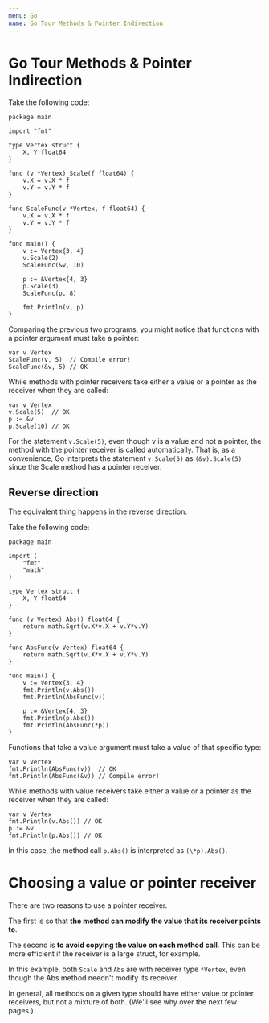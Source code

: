 ```yaml
---
menu: Go
name: Go Tour Methods & Pointer Indirection
---
```


# Go Tour Methods & Pointer Indirection

Take the following code:

```golang
package main

import "fmt"

type Vertex struct {
	X, Y float64
}

func (v *Vertex) Scale(f float64) {
	v.X = v.X * f
	v.Y = v.Y * f
}

func ScaleFunc(v *Vertex, f float64) {
	v.X = v.X * f
	v.Y = v.Y * f
}

func main() {
	v := Vertex{3, 4}
	v.Scale(2)
	ScaleFunc(&v, 10)

	p := &Vertex{4, 3}
	p.Scale(3)
	ScaleFunc(p, 8)

	fmt.Println(v, p)
}
```

Comparing the previous two programs, you might notice that functions with a pointer argument must take a pointer:

```golang
var v Vertex
ScaleFunc(v, 5)  // Compile error!
ScaleFunc(&v, 5) // OK
```

While methods with pointer receivers take either a value or a pointer as the receiver when they are called:

```golang
var v Vertex
v.Scale(5)  // OK
p := &v
p.Scale(10) // OK
```

For the statement `v.Scale(5)`, even though v is a value and not a pointer, the method with the pointer receiver is called automatically. That is, as a convenience, Go interprets the statement `v.Scale(5)` as `(&v).Scale(5)` since the Scale method has a pointer receiver.

## Reverse direction

The equivalent thing happens in the reverse direction.

Take the following code:

```golang
package main

import (
	"fmt"
	"math"
)

type Vertex struct {
	X, Y float64
}

func (v Vertex) Abs() float64 {
	return math.Sqrt(v.X*v.X + v.Y*v.Y)
}

func AbsFunc(v Vertex) float64 {
	return math.Sqrt(v.X*v.X + v.Y*v.Y)
}

func main() {
	v := Vertex{3, 4}
	fmt.Println(v.Abs())
	fmt.Println(AbsFunc(v))

	p := &Vertex{4, 3}
	fmt.Println(p.Abs())
	fmt.Println(AbsFunc(*p))
}
```

Functions that take a value argument must take a value of that specific type:

```golang
var v Vertex
fmt.Println(AbsFunc(v))  // OK
fmt.Println(AbsFunc(&v)) // Compile error!
```

While methods with value receivers take either a value or a pointer as the receiver when they are called:

```golang
var v Vertex
fmt.Println(v.Abs()) // OK
p := &v
fmt.Println(p.Abs()) // OK
```

In this case, the method call `p.Abs()` is interpreted as `(\*p).Abs()`.

# Choosing a value or pointer receiver

There are two reasons to use a pointer receiver.

The first is so that **the method can modify the value that its receiver points to**.

The second is **to avoid copying the value on each method call**. This can be more efficient if the receiver is a large struct, for example.

In this example, both `Scale` and `Abs` are with receiver type `*Vertex`, even though the Abs method needn't modify its receiver.

In general, all methods on a given type should have either value or pointer receivers, but not a mixture of both. (We'll see why over the next few pages.)
